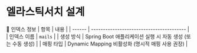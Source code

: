 # 엘라스틱서치 설계
🧱 인덱스 정보
| 항목     | 내용                                       |
| ------ | ---------------------------------------- |
| 인덱스 이름 | `mails`                                  |
| 생성 방식  | Spring Boot 애플리케이션 실행 시 자동 생성 (또는 수동 생성) |
| 매핑 타입  | Dynamic Mapping 비활성화 (명시적 매핑 사용 권장)      |
